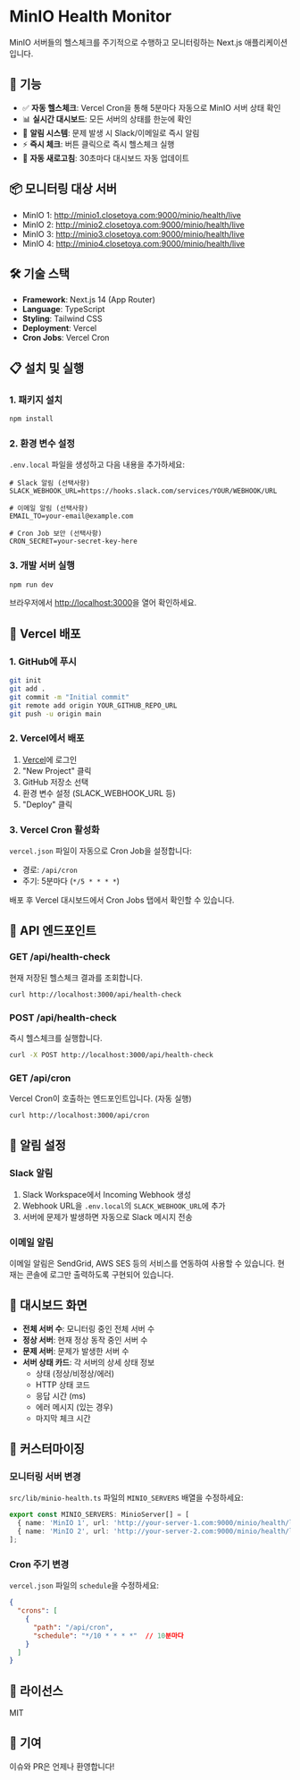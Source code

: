 # MinIO Health Monitor

MinIO 서버들의 헬스체크를 주기적으로 수행하고 모니터링하는 Next.js 애플리케이션입니다.

## 🚀 기능

- ✅ **자동 헬스체크**: Vercel Cron을 통해 5분마다 자동으로 MinIO 서버 상태 확인
- 📊 **실시간 대시보드**: 모든 서버의 상태를 한눈에 확인
- 🔔 **알림 시스템**: 문제 발생 시 Slack/이메일로 즉시 알림
- ⚡ **즉시 체크**: 버튼 클릭으로 즉시 헬스체크 실행
- 🔄 **자동 새로고침**: 30초마다 대시보드 자동 업데이트

## 📦 모니터링 대상 서버

- MinIO 1: http://minio1.closetoya.com:9000/minio/health/live
- MinIO 2: http://minio2.closetoya.com:9000/minio/health/live
- MinIO 3: http://minio3.closetoya.com:9000/minio/health/live
- MinIO 4: http://minio4.closetoya.com:9000/minio/health/live

## 🛠️ 기술 스택

- **Framework**: Next.js 14 (App Router)
- **Language**: TypeScript
- **Styling**: Tailwind CSS
- **Deployment**: Vercel
- **Cron Jobs**: Vercel Cron

## 📋 설치 및 실행

### 1. 패키지 설치

```bash
npm install
```

### 2. 환경 변수 설정

`.env.local` 파일을 생성하고 다음 내용을 추가하세요:

```env
# Slack 알림 (선택사항)
SLACK_WEBHOOK_URL=https://hooks.slack.com/services/YOUR/WEBHOOK/URL

# 이메일 알림 (선택사항)
EMAIL_TO=your-email@example.com

# Cron Job 보안 (선택사항)
CRON_SECRET=your-secret-key-here
```

### 3. 개발 서버 실행

```bash
npm run dev
```

브라우저에서 [http://localhost:3000](http://localhost:3000)을 열어 확인하세요.

## 🚢 Vercel 배포

### 1. GitHub에 푸시

```bash
git init
git add .
git commit -m "Initial commit"
git remote add origin YOUR_GITHUB_REPO_URL
git push -u origin main
```

### 2. Vercel에서 배포

1. [Vercel](https://vercel.com)에 로그인
2. "New Project" 클릭
3. GitHub 저장소 선택
4. 환경 변수 설정 (SLACK_WEBHOOK_URL 등)
5. "Deploy" 클릭

### 3. Vercel Cron 활성화

`vercel.json` 파일이 자동으로 Cron Job을 설정합니다:
- 경로: `/api/cron`
- 주기: 5분마다 (`*/5 * * * *`)

배포 후 Vercel 대시보드에서 Cron Jobs 탭에서 확인할 수 있습니다.

## 📖 API 엔드포인트

### GET /api/health-check
현재 저장된 헬스체크 결과를 조회합니다.

```bash
curl http://localhost:3000/api/health-check
```

### POST /api/health-check
즉시 헬스체크를 실행합니다.

```bash
curl -X POST http://localhost:3000/api/health-check
```

### GET /api/cron
Vercel Cron이 호출하는 엔드포인트입니다. (자동 실행)

```bash
curl http://localhost:3000/api/cron
```

## 🔔 알림 설정

### Slack 알림

1. Slack Workspace에서 Incoming Webhook 생성
2. Webhook URL을 `.env.local`의 `SLACK_WEBHOOK_URL`에 추가
3. 서버에 문제가 발생하면 자동으로 Slack 메시지 전송

### 이메일 알림

이메일 알림은 SendGrid, AWS SES 등의 서비스를 연동하여 사용할 수 있습니다.
현재는 콘솔에 로그만 출력하도록 구현되어 있습니다.

## 🎨 대시보드 화면

- **전체 서버 수**: 모니터링 중인 전체 서버 수
- **정상 서버**: 현재 정상 동작 중인 서버 수
- **문제 서버**: 문제가 발생한 서버 수
- **서버 상태 카드**: 각 서버의 상세 상태 정보
  - 상태 (정상/비정상/에러)
  - HTTP 상태 코드
  - 응답 시간 (ms)
  - 에러 메시지 (있는 경우)
  - 마지막 체크 시간

## 🔧 커스터마이징

### 모니터링 서버 변경

`src/lib/minio-health.ts` 파일의 `MINIO_SERVERS` 배열을 수정하세요:

```typescript
export const MINIO_SERVERS: MinioServer[] = [
  { name: 'MinIO 1', url: 'http://your-server-1.com:9000/minio/health/live' },
  { name: 'MinIO 2', url: 'http://your-server-2.com:9000/minio/health/live' },
];
```

### Cron 주기 변경

`vercel.json` 파일의 `schedule`을 수정하세요:

```json
{
  "crons": [
    {
      "path": "/api/cron",
      "schedule": "*/10 * * * *"  // 10분마다
    }
  ]
}
```

## 📝 라이선스

MIT

## 🤝 기여

이슈와 PR은 언제나 환영합니다!

